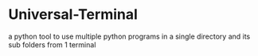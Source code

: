 # Universal-Terminal
a python tool to use multiple python programs in a single directory and its sub folders from 1 terminal
